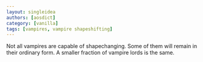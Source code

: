 ```yaml
---
layout: singleidea
authors: [aosdict]
category: [vanilla]
tags: [vampires, vampire shapeshifting]
---
```

Not all vampires are capable of shapechanging. Some of them will remain in their ordinary form. A smaller fraction of vampire lords is the same.

